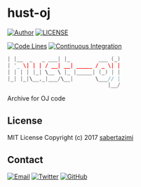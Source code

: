 # hust-oj

[![Author](https://img.shields.io/badge/author-sabertaz-lightgrey?style=for-the-badge)](https://github.com/sabertazimi)
[![LICENSE](https://img.shields.io/github/license/sabertazimi/hust-oj?style=for-the-badge)](https://raw.githubusercontent.com/sabertazimi/hust-oj/main/LICENSE)

[![Code Lines](https://img.shields.io/tokei/lines/github/sabertazimi/hust-oj?style=for-the-badge&logo=visualstudiocode)](https://github.com/sabertazimi/hust-oj)
[![Continuous Integration](https://img.shields.io/github/workflow/status/sabertazimi/hust-oj/Continuous%20Integration/main?style=for-the-badge&logo=github)](https://github.com/sabertazimi/hust-oj/actions/workflows/ci.yml)

```cpp
| |__  _   _ ___| |_         ___ (_)
| '_ \| | | / __| __| _____ / _ \| |
| | | | |_| \__ \ |_ |_____| (_) | |
|_| |_|\__,_|___/\__|       \___// |
                                |__/
```

Archive for OJ code

## License

MIT License Copyright (c) 2017 [sabertazimi](https://github.com/sabertazimi)

## Contact

[![Email](https://img.shields.io/badge/-Gmail-ea4335?style=for-the-badge&logo=gmail&logoColor=white)](mailto:sabertazimi@gmail.com)
[![Twitter](https://img.shields.io/badge/-Twitter-1da1f2?style=for-the-badge&logo=twitter&logoColor=white)](https://twitter.com/sabertazimi)
[![GitHub](https://img.shields.io/badge/-GitHub-181717?style=for-the-badge&logo=github&logoColor=white)](https://github.com/sabertazimi)

